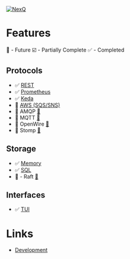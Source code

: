[![NexQ](https://github.com/joeferner/nexq/actions/workflows/node.js.yml/badge.svg)](https://github.com/joeferner/nexq/actions/workflows/node.js.yml)

# Features

:scroll: - Future
:ballot_box_with_check: - Partially Complete
:white_check_mark: - Completed

## Protocols

- :white_check_mark: [REST](packages/proto-rest/README.md)
- :white_check_mark: [Prometheus](packages/proto-prometheus/README.md)
- :white_check_mark: [Keda](packages/proto-keda/README.md)
- :scroll: [AWS (SQS/SNS)](https://aws.amazon.com/pm/sqs/)
- :scroll: AMQP [:link:](https://en.wikipedia.org/wiki/Advanced_Message_Queuing_Protocol)
- :scroll: MQTT [:link:](https://en.wikipedia.org/wiki/MQTT)
- :scroll: OpenWire [:link:](https://en.wikipedia.org/wiki/OpenWire_(binary_protocol))
- :scroll: Stomp [:link:](https://en.wikipedia.org/wiki/Streaming_Text_Oriented_Messaging_Protocol)

## Storage

- :white_check_mark: [Memory](packages/store-memory/README.md)
- :white_check_mark: [SQL](packages/store-sql/README.md)
- :scroll: - Raft [:link:](https://en.wikipedia.org/wiki/Raft_(algorithm))

## Interfaces

- :white_check_mark: [TUI](packages/tui/README.md)

# Links

- [Development](docs/developtment.md)
